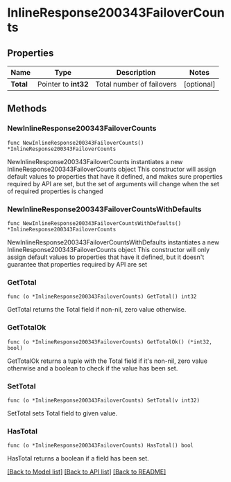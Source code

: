 # InlineResponse200343FailoverCounts

## Properties

Name | Type | Description | Notes
------------ | ------------- | ------------- | -------------
**Total** | Pointer to **int32** | Total number of failovers | [optional] 

## Methods

### NewInlineResponse200343FailoverCounts

`func NewInlineResponse200343FailoverCounts() *InlineResponse200343FailoverCounts`

NewInlineResponse200343FailoverCounts instantiates a new InlineResponse200343FailoverCounts object
This constructor will assign default values to properties that have it defined,
and makes sure properties required by API are set, but the set of arguments
will change when the set of required properties is changed

### NewInlineResponse200343FailoverCountsWithDefaults

`func NewInlineResponse200343FailoverCountsWithDefaults() *InlineResponse200343FailoverCounts`

NewInlineResponse200343FailoverCountsWithDefaults instantiates a new InlineResponse200343FailoverCounts object
This constructor will only assign default values to properties that have it defined,
but it doesn't guarantee that properties required by API are set

### GetTotal

`func (o *InlineResponse200343FailoverCounts) GetTotal() int32`

GetTotal returns the Total field if non-nil, zero value otherwise.

### GetTotalOk

`func (o *InlineResponse200343FailoverCounts) GetTotalOk() (*int32, bool)`

GetTotalOk returns a tuple with the Total field if it's non-nil, zero value otherwise
and a boolean to check if the value has been set.

### SetTotal

`func (o *InlineResponse200343FailoverCounts) SetTotal(v int32)`

SetTotal sets Total field to given value.

### HasTotal

`func (o *InlineResponse200343FailoverCounts) HasTotal() bool`

HasTotal returns a boolean if a field has been set.


[[Back to Model list]](../README.md#documentation-for-models) [[Back to API list]](../README.md#documentation-for-api-endpoints) [[Back to README]](../README.md)


